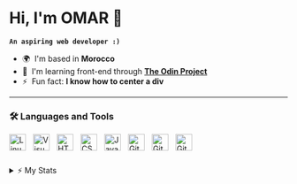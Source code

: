 # Hi, I'm OMAR 👋

**`An aspiring web developer :)`**

- 🌍  I'm based in **Morocco**
- 🧠  I'm learning front-end through **[The Odin Project](https://www.theodinproject.com)**
- ⚡  Fun fact: **I know how to center a div**

---

### 🛠️ Languages and Tools

[<img align="left" alt="Linux" width="30px" style="padding-right:10px;" src="https://cdn.jsdelivr.net/gh/devicons/devicon/icons/linux/linux-original.svg" />](https://www.linux.org/pages/download/)
[<img align="left" alt="Visual Studio Code" width="30px" style="padding-right:10px;" src="https://cdn.jsdelivr.net/gh/devicons/devicon@latest/icons/vscode/vscode-original.svg" />](https://code.visualstudio.com/)
[<img align="left" alt="HTML" width="30px" style="padding-right:10px;" src="https://cdn.jsdelivr.net/gh/devicons/devicon/icons/html5/html5-plain.svg" />](https://developer.mozilla.org/en-US/docs/Web/HTML)
[<img align="left" alt="CSS" width="30px" style="padding-right:10px;" src="https://cdn.jsdelivr.net/gh/devicons/devicon/icons/css3/css3-plain.svg" />](https://developer.mozilla.org/en-US/docs/Web/CSS)
[<img align="left" alt="JavaScript" width="30px" style="padding-right:10px;" src="https://cdn.jsdelivr.net/gh/devicons/devicon/icons/javascript/javascript-plain.svg" />](https://developer.mozilla.org/en-US/docs/Web/JavaScript)
[<img align="left" alt="Git" width="30px" style="padding-right:10px;" src="https://cdn.jsdelivr.net/gh/devicons/devicon@latest/icons/git/git-original.svg" />](https://git-scm.com/)
[<img align="left" alt="GitHub" width="30px" style="padding-right:10px;" src="https://user-images.githubusercontent.com/3369400/139447912-e0f43f33-6d9f-45f8-be46-2df5bbc91289.png" />](https://github.com/OneSrX#gh-dark-mode-only)
[<img align="left" alt="GitHub" width="30px" style="padding-right:10px;" src="https://user-images.githubusercontent.com/3369400/139448065-39a229ba-4b06-434b-bc67-616e2ed80c8f.png" />](https://github.com/OneSrX#gh-light-mode-only)
<br />

#

<details><summary>⚡ My Stats</summary>
  
‎
[![OMAR's GitHub Stats-dark](https://github-readme-stats-seven-jade-26.vercel.app/api?username=onesrx&theme=catppuccin_mocha&hide_border=true&custom_title=OMAR's%20GitHub%20Stats&show_icons=true&count_private=true)](https://github.com/OneSrX?tab=repositories#gh-dark-mode-only)
[![OMAR's GitHub Stats-light](https://github-readme-stats-seven-jade-26.vercel.app/api?username=onesrx&theme=catppuccin_latte&hide_border=true&custom_title=OMAR's%20GitHub%20Stats&show_icons=true&count_private=true)](https://github.com/OneSrX?tab=repositories#gh-light-mode-only)

</details> 
